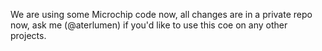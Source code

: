 We are using some Microchip code now, all changes are in a private repo now, ask me (@aterlumen) if you'd like to use this coe on any other projects. 